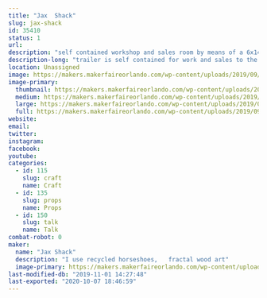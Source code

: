```yaml
---
title: "Jax  Shack"
slug: jax-shack
id: 35410
status: 1
url: 
description: "self contained workshop and sales room by means of a 6x14ft enclosed trailer"
description-long: "trailer is self contained for work and sales to the public and for demonstration purposes"
location: Unassigned
image: https://makers.makerfaireorlando.com/wp-content/uploads/2019/09/8x12-burn-756x1024.jpg
image-primary:
  thumbnail: https://makers.makerfaireorlando.com/wp-content/uploads/2019/09/8x12-burn-150x150.jpg
  medium: https://makers.makerfaireorlando.com/wp-content/uploads/2019/09/8x12-burn-222x300.jpg
  large: https://makers.makerfaireorlando.com/wp-content/uploads/2019/09/8x12-burn-756x1024.jpg
  full: https://makers.makerfaireorlando.com/wp-content/uploads/2019/09/8x12-burn.jpg
website: 
email: 
twitter: 
instagram: 
facebook: 
youtube: 
categories:
  - id: 115
    slug: craft
    name: Craft
  - id: 135
    slug: props
    name: Props
  - id: 150
    slug: talk
    name: Talk
combat-robot: 0
maker:
  name: "Jax Shack"
  description: "I use recycled horseshoes,   fractal wood art"
  image-primary: https://makers.makerfaireorlando.com/wp-content/uploads/2019/07/2015-pic-passport-1024x1015.jpg
last-modified-db: "2019-11-01 14:27:48"
last-exported: "2020-10-07 18:46:59"
---
```

